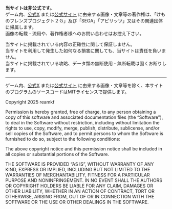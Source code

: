 **当サイトは非公式です。**<br />
ゲーム内、[公式X](https://x.com/kemono_friends3) または[公式サイト](https://kemono-friends-3.jp) に由来する画像・文章等の著作権は、「けものフレンズプロジェクト２Ｇ」及び「SEGA」「アピリッツ」又はその関連団体に帰属します。<br />
画像の転載・流用や、著作権者様へのお問い合わせはお控え下さい。

当サイトに掲載されている内容の正確性に関して保証しません。<br />
当サイトを利用して発生した如何なる損害に関しても、当サイトは責任を負いません。<br />
当サイトに掲載されている攻略、データ類の無断使用・無断転載は固くお断りします。

----

ゲーム内、[公式X](https://x.com/kemono_friends3) または[公式サイト](https://kemono-friends-3.jp) に由来する画像・文章等を除く、本サイトのプログラムのソースコードはMITライセンスで提供します。

Copyright 2025 reamkf

Permission is hereby granted, free of charge, to any person obtaining a copy of this software and associated documentation files (the “Software”), to deal in the Software without restriction, including without limitation the rights to use, copy, modify, merge, publish, distribute, sublicense, and/or sell copies of the Software, and to permit persons to whom the Software is furnished to do so, subject to the following conditions:

The above copyright notice and this permission notice shall be included in all copies or substantial portions of the Software.

THE SOFTWARE IS PROVIDED “AS IS”, WITHOUT WARRANTY OF ANY KIND, EXPRESS OR IMPLIED, INCLUDING BUT NOT LIMITED TO THE WARRANTIES OF MERCHANTABILITY, FITNESS FOR A PARTICULAR PURPOSE AND NONINFRINGEMENT. IN NO EVENT SHALL THE AUTHORS OR COPYRIGHT HOLDERS BE LIABLE FOR ANY CLAIM, DAMAGES OR OTHER LIABILITY, WHETHER IN AN ACTION OF CONTRACT, TORT OR OTHERWISE, ARISING FROM, OUT OF OR IN CONNECTION WITH THE SOFTWARE OR THE USE OR OTHER DEALINGS IN THE SOFTWARE.
